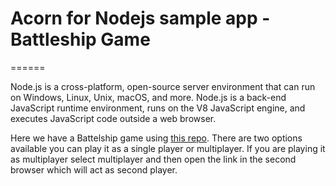 # Acorn for Nodejs sample app - Battleship Game
======

Node.js is a cross-platform, open-source server environment that can run on Windows, Linux, Unix, macOS, and more. Node.js is a back-end JavaScript runtime environment, runs on the V8 JavaScript engine, and executes JavaScript code outside a web browser.

Here we have a Battelship game using [this repo](https://github.com/kubowania/battleships). There are two options available you can play it as a single player or multiplayer. If you are playing it as multiplayer select multiplayer and then open the link in the second browser which will act as second player.